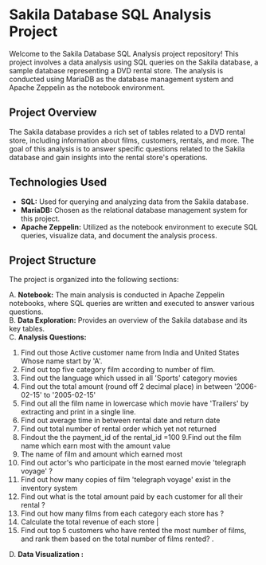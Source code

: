 # Sakila Database SQL Analysis Project

Welcome to the Sakila Database SQL Analysis project repository! This project involves a data analysis using SQL queries on the Sakila database, a sample database representing a DVD rental store. The analysis is conducted using MariaDB as the database management system and Apache Zeppelin as the notebook environment.

## Project Overview

The Sakila database provides a rich set of tables related to a DVD rental store, including information about films, customers, rentals, and more. The goal of this analysis is to answer specific questions related to the Sakila database and gain insights into the rental store's operations.

## Technologies Used

- **SQL:** Used for querying and analyzing data from the Sakila database.
- **MariaDB:** Chosen as the relational database management system for this project.
- **Apache Zeppelin:** Utilized as the notebook environment to execute SQL queries, visualize data, and document the analysis process.

## Project Structure

The project is organized into the following sections:

A. **Notebook:** The main analysis is conducted in Apache Zeppelin notebooks, where SQL queries are written and executed to answer various questions.  
B. **Data Exploration:** Provides an overview of the Sakila database and its key tables.  
C. **Analysis Questions:** 
1. Find out those Active customer name from India and United States Whose name start by 'A'.  
2. Find out top five category film according to number of flim.  
3. Find out the language which ussed in all 'Sports' category movies
4. Find out the total amount (round off 2 decimal place) in between '2006-02-15' to '2005-02-15' 
5. Find out all the film name in lowercase which movie have 'Trailers' by extracting and print in a single line.
6. Find out average time in between rental date and return date
7. Find out total number of rental order which yet not returned
8. Findout the the payment_id of the rental_id =100
9.Find out the film name which earn most with the amount value
10. The name of film and amount which earned most
11. Find out actor's who participate in the most earned movie 'telegraph voyage' ?
12. Find out how many copies of film 'telegraph voyage' exist in the inventory system
13. Find out what is the total amount paid by each customer for all their rental ?
14. Find out how many films from each category each store has ?
15. Calculate the total revenue of each store |
16. Find out top 5 customers who have rented the most number of films, and rank them based on the total number of films rented?
.

D. **Data Visualization :**

